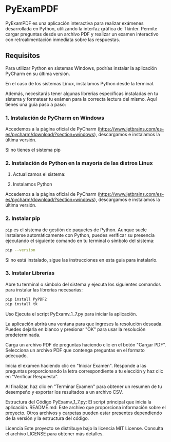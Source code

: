 # PyExamPDF

PyExamPDF es una aplicación interactiva para realizar exámenes desarrollada en Python, utilizando la interfaz gráfica de Tkinter. Permite cargar preguntas desde un archivo PDF y realizar un examen interactivo con retroalimentación inmediata sobre las respuestas.

## Requisitos

Para utilizar Python en sistemas Windows, podrías instalar la aplicación PyCharm en su última versión.

En el caso de los sistemas Linux, instalamos Python desde la terminal.

Además, necesitarás tener algunas librerías específicas instaladas en tu sistema y formatear tu exámen para la correcta lectura del mismo. Aquí tienes una guía paso a paso:

### 1. Instalación de PyCharm en Windows

Accedemos a la página oficial de PyCharm (https://www.jetbrains.com/es-es/pycharm/download/?section=windows), descargamos e instalamos la última versión.

Si no tienes el sistema pip

### 2. Instalación de Python en la mayoría de las distros Linux

1. Actualizamos el sistema:

2. Instalamos Python

Accedemos a la página oficial de PyCharm (https://www.jetbrains.com/es-es/pycharm/download/?section=windows), descargamos e instalamos la última versión.

### 2. Instalar pip

`pip` es el sistema de gestión de paquetes de Python. Aunque suele instalarse automáticamente con Python, puedes verificar su presencia ejecutando el siguiente comando en tu terminal o símbolo del sistema:

```bash
pip --version
```

Si no está instalado, sigue las instrucciones en esta guía para instalarlo.

### 3. Instalar Librerías
Abre tu terminal o símbolo del sistema y ejecuta los siguientes comandos para instalar las librerías necesarias:

```bash
pip install PyPDF2
pip install tk
```

Uso
Ejecuta el script PyExamv_1_7.py para iniciar la aplicación.

La aplicación abrirá una ventana para que ingreses la resolución deseada. Puedes dejarla en blanco y presionar "OK" para usar la resolución predeterminada.

Carga un archivo PDF de preguntas haciendo clic en el botón "Cargar PDF". Selecciona un archivo PDF que contenga preguntas en el formato adecuado.

Inicia el examen haciendo clic en "Iniciar Examen". Responde a las preguntas proporcionando la letra correspondiente a tu elección y haz clic en "Verificar Respuesta".

Al finalizar, haz clic en "Terminar Examen" para obtener un resumen de tu desempeño y exportar los resultados a un archivo CSV.

Estructura del Código
PyExamv_1_7.py: El script principal que inicia la aplicación.
README.md: Este archivo que proporciona información sobre el proyecto.
Otros archivos y carpetas pueden estar presentes dependiendo de la versión y la estructura del código.

Licencia
Este proyecto se distribuye bajo la licencia MIT License. Consulta el archivo LICENSE para obtener más detalles.
